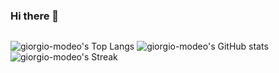 ### Hi there 👋

<!--
**giorgio-modeo/giorgio-modeo** is a ✨ _special_ ✨ repository because its `README.md` (this file) appears on your GitHub profile.

Here are some ideas to get you started:

- 🔭 I’m currently working on ...
- 🌱 I’m currently learning ...
- 👯 I’m looking to collaborate on ...
- 🤔 I’m looking for help with ...
- 💬 Ask me about ...
- 📫 How to reach me: ...
- 😄 Pronouns: ...
- ⚡ Fun fact: ...
-->
<div align="center">
<img src="https://komarev.com/ghpvc/?username=giorgio-modeo&style=flat-square&color=blueviolet" alt=""/>
</div>

![giorgio-modeo's Top Langs](https://github-readme-stats.vercel.app/api/top-langs/?username=giorgio-modeo&layout=compact&theme=radical)
![giorgio-modeo's GitHub stats](https://github-readme-stats.vercel.app/api?username=giorgio-modeo&show_icons=true&theme=radical)
![giorgio-modeo's Streak](https://github-readme-streak-stats.herokuapp.com/?user=giorgio-modeo&theme=vue-dark&hide_border=true)
